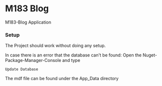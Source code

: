 # M183 Blog #

M183-Blog Application

### Setup ###

The Project should work without doing any setup.

In case there is an error that the database can't be found:
Open the Nuget-Package-Manager-Console and type

`Update Database`

The mdf file can be found under the App_Data directory